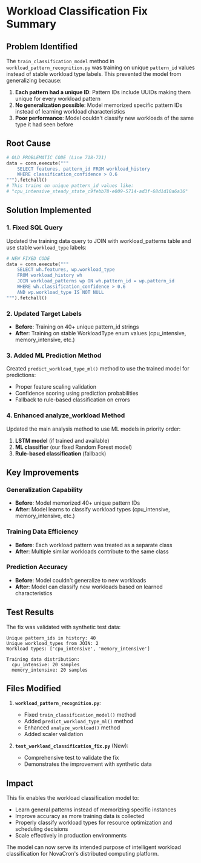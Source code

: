# Workload Classification Fix Summary

## Problem Identified

The `train_classification_model` method in `workload_pattern_recognition.py` was training on unique `pattern_id` values instead of stable workload type labels. This prevented the model from generalizing because:

1. **Each pattern had a unique ID**: Pattern IDs include UUIDs making them unique for every workload pattern
2. **No generalization possible**: Model memorized specific pattern IDs instead of learning workload characteristics
3. **Poor performance**: Model couldn't classify new workloads of the same type it had seen before

## Root Cause

```python
# OLD PROBLEMATIC CODE (Line 718-721)
data = conn.execute("""
    SELECT features, pattern_id FROM workload_history
    WHERE classification_confidence > 0.6
""").fetchall()
# This trains on unique pattern_id values like:
# "cpu_intensive_steady_state_c9febb78-e009-5714-ad3f-68d1d10a6a36"
```

## Solution Implemented

### 1. Fixed SQL Query
Updated the training data query to JOIN with workload_patterns table and use stable `workload_type` labels:

```python
# NEW FIXED CODE
data = conn.execute("""
    SELECT wh.features, wp.workload_type
    FROM workload_history wh
    JOIN workload_patterns wp ON wh.pattern_id = wp.pattern_id
    WHERE wh.classification_confidence > 0.6
    AND wp.workload_type IS NOT NULL
""").fetchall()
```

### 2. Updated Target Labels
- **Before**: Training on 40+ unique pattern_id strings
- **After**: Training on stable WorkloadType enum values (cpu_intensive, memory_intensive, etc.)

### 3. Added ML Prediction Method
Created `predict_workload_type_ml()` method to use the trained model for predictions:
- Proper feature scaling validation
- Confidence scoring using prediction probabilities
- Fallback to rule-based classification on errors

### 4. Enhanced analyze_workload Method
Updated the main analysis method to use ML models in priority order:
1. **LSTM model** (if trained and available)
2. **ML classifier** (our fixed Random Forest model)
3. **Rule-based classification** (fallback)

## Key Improvements

### Generalization Capability
- **Before**: Model memorized 40+ unique pattern IDs
- **After**: Model learns to classify workload types (cpu_intensive, memory_intensive, etc.)

### Training Data Efficiency
- **Before**: Each workload pattern was treated as a separate class
- **After**: Multiple similar workloads contribute to the same class

### Prediction Accuracy
- **Before**: Model couldn't generalize to new workloads
- **After**: Model can classify new workloads based on learned characteristics

## Test Results

The fix was validated with synthetic test data:

```
Unique pattern_ids in history: 40
Unique workload_types from JOIN: 2
Workload types: ['cpu_intensive', 'memory_intensive']

Training data distribution:
  cpu_intensive: 20 samples
  memory_intensive: 20 samples
```

## Files Modified

1. **`workload_pattern_recognition.py`**:
   - Fixed `train_classification_model()` method
   - Added `predict_workload_type_ml()` method
   - Enhanced `analyze_workload()` method
   - Added scaler validation

2. **`test_workload_classification_fix.py`** (New):
   - Comprehensive test to validate the fix
   - Demonstrates the improvement with synthetic data

## Impact

This fix enables the workload classification model to:
- Learn general patterns instead of memorizing specific instances
- Improve accuracy as more training data is collected
- Properly classify workload types for resource optimization and scheduling decisions
- Scale effectively in production environments

The model can now serve its intended purpose of intelligent workload classification for NovaCron's distributed computing platform.